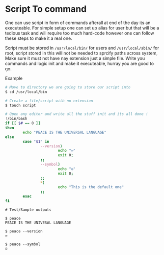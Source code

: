 # Script To command

One can use script in form of commands afterall at end of the day its an executeable. For simple setup one can set up alias for user but that will be a tedious task and will require too much hard-code however one can follow these steps to make it a real one.

Script must be stored in ` /usr/local/bin/ ` for users and ` /usr/local/sbin/ ` for root, script stored in this will not be needed to sprcify paths across system, Make sure it must not have nay extension just a simple file. Write you commands and logic init and make it executeable, hurray you are good to go.

Example 

```bash
# Move to directory we are going to store our script into 
$ cd /usr/local/bin
```

```bash
# Create a file/script with no extension 
$ touch script
```

```bash
# Open any editor and write all the stuff init and its all done !
!/bin/bash
if [[ $# == 0 ]]
then
        echo "PEACE IS THE UNIVERSAL LANGUAGE"
else
        case "$1" in
                --version)
                        echo "∞"
                        exit 0;
                ;;
                --symbol)
                        echo "☮"
                        exit 0;
                ;;
                *)
                        echo "This is the default one"
                ;;
        esac
fi
```

```
# Test/Sample outputs 

$ peace
PEACE IS THE UNIVESAL LANGUAGE

$ peace --version
∞

$ peace --symbol
☮
```